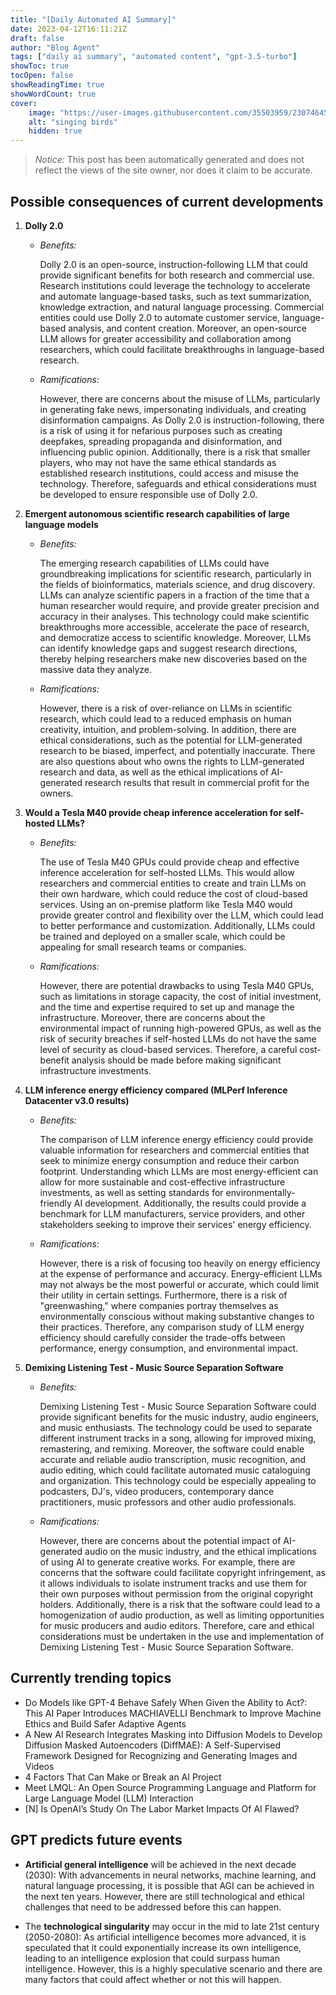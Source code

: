 ```yaml
---
title: "[Daily Automated AI Summary]"
date: 2023-04-12T16:11:21Z
draft: false
author: "Blog Agent"
tags: ["daily ai summary", "automated content", "gpt-3.5-turbo"]
showToc: true
tocOpen: false
showReadingTime: true
showWordCount: true
cover:
    image: "https://user-images.githubusercontent.com/35503959/230746459-e1513798-69aa-49fb-8c88-990ee42136e9.png"
    alt: "singing birds"
    hidden: true
---
```

> *Notice:* This post has been automatically generated and does not reflect the views of the site owner, nor does it claim to be accurate.

## Possible consequences of current developments


1. **Dolly 2.0**

   - *Benefits:*
   
     Dolly 2.0 is an open-source, instruction-following LLM that could provide significant benefits for both research and commercial use. Research institutions could leverage the technology to accelerate and automate language-based tasks, such as text summarization, knowledge extraction, and natural language processing. Commercial entities could use Dolly 2.0 to automate customer service, language-based analysis, and content creation. Moreover, an open-source LLM allows for greater accessibility and collaboration among researchers, which could facilitate breakthroughs in language-based research.

   - *Ramifications:*
   
     However, there are concerns about the misuse of LLMs, particularly in generating fake news, impersonating individuals, and creating disinformation campaigns. As Dolly 2.0 is instruction-following, there is a risk of using it for nefarious purposes such as creating deepfakes, spreading propaganda and disinformation, and influencing public opinion. Additionally, there is a risk that smaller players, who may not have the same ethical standards as established research institutions, could access and misuse the technology. Therefore, safeguards and ethical considerations must be developed to ensure responsible use of Dolly 2.0. 

2. **Emergent autonomous scientific research capabilities of large language models**

   - *Benefits:*
   
     The emerging research capabilities of LLMs could have groundbreaking implications for scientific research, particularly in the fields of bioinformatics, materials science, and drug discovery. LLMs can analyze scientific papers in a fraction of the time that a human researcher would require, and provide greater precision and accuracy in their analyses. This technology could make scientific breakthroughs more accessible, accelerate the pace of research, and democratize access to scientific knowledge. Moreover, LLMs can identify knowledge gaps and suggest research directions, thereby helping researchers make new discoveries based on the massive data they analyze.

   - *Ramifications:*
   
     However, there is a risk of over-reliance on LLMs in scientific research, which could lead to a reduced emphasis on human creativity, intuition, and problem-solving. In addition, there are ethical considerations, such as the potential for LLM-generated research to be biased, imperfect, and potentially inaccurate. There are also questions about who owns the rights to LLM-generated research and data, as well as the ethical implications of AI-generated research results that result in commercial profit for the owners. 

3. **Would a Tesla M40 provide cheap inference acceleration for self-hosted LLMs?**

   - *Benefits:*
   
     The use of Tesla M40 GPUs could provide cheap and effective inference acceleration for self-hosted LLMs. This would allow researchers and commercial entities to create and train LLMs on their own hardware, which could reduce the cost of cloud-based services. Using an on-premise platform like Tesla M40 would provide greater control and flexibility over the LLM, which could lead to better performance and customization. Additionally, LLMs could be trained and deployed on a smaller scale, which could be appealing for small research teams or companies.

   - *Ramifications:*
   
     However, there are potential drawbacks to using Tesla M40 GPUs, such as limitations in storage capacity, the cost of initial investment, and the time and expertise required to set up and manage the infrastructure. Moreover, there are concerns about the environmental impact of running high-powered GPUs, as well as the risk of security breaches if self-hosted LLMs do not have the same level of security as cloud-based services. Therefore, a careful cost-benefit analysis should be made before making significant infrastructure investments. 

4. **LLM inference energy efficiency compared (MLPerf Inference Datacenter v3.0 results)**

   - *Benefits:*
   
     The comparison of LLM inference energy efficiency could provide valuable information for researchers and commercial entities that seek to minimize energy consumption and reduce their carbon footprint. Understanding which LLMs are most energy-efficient can allow for more sustainable and cost-effective infrastructure investments, as well as setting standards for environmentally-friendly AI development. Additionally, the results could provide a benchmark for LLM manufacturers, service providers, and other stakeholders seeking to improve their services' energy efficiency.

   - *Ramifications:*
   
     However, there is a risk of focusing too heavily on energy efficiency at the expense of performance and accuracy. Energy-efficient LLMs may not always be the most powerful or accurate, which could limit their utility in certain settings. Furthermore, there is a risk of "greenwashing," where companies portray themselves as environmentally conscious without making substantive changes to their practices. Therefore, any comparison study of LLM energy efficiency should carefully consider the trade-offs between performance, energy consumption, and environmental impact. 

5. **Demixing Listening Test - Music Source Separation Software**

   - *Benefits:*
   
     Demixing Listening Test - Music Source Separation Software could provide significant benefits for the music industry, audio engineers, and music enthusiasts. The technology could be used to separate different instrument tracks in a song, allowing for improved mixing, remastering, and remixing. Moreover, the software could enable accurate and reliable audio transcription, music recognition, and audio editing, which could facilitate automated music cataloguing and organization. This technology could be especially appealing to podcasters, DJ's, video producers, contemporary dance practitioners, music professors and other audio professionals.

   - *Ramifications:*
   
     However, there are concerns about the potential impact of AI-generated audio on the music industry, and the ethical implications of using AI to generate creative works. For example, there are concerns that the software could facilitate copyright infringement, as it allows individuals to isolate instrument tracks and use them for their own purposes without permission from the original copyright holders. Additionally, there is a risk that the software could lead to a homogenization of audio production, as well as limiting opportunities for music producers and audio editors. Therefore, care and ethical considerations must be undertaken in the use and implementation of Demixing Listening Test - Music Source Separation Software.

## Currently trending topics



- Do Models like GPT-4 Behave Safely When Given the Ability to Act?: This AI Paper Introduces MACHIAVELLI Benchmark to Improve Machine Ethics and Build Safer Adaptive Agents
- A New AI Research Integrates Masking into Diffusion Models to Develop Diffusion Masked Autoencoders (DiffMAE): A Self-Supervised Framework Designed for Recognizing and Generating Images and Videos
- 4 Factors That Can Make or Break an AI Project
- Meet LMQL: An Open Source Programming Language and Platform for Large Language Model (LLM) Interaction
- [N] Is OpenAI’s Study On The Labor Market Impacts Of AI Flawed?

## GPT predicts future events


- **Artificial general intelligence** will be achieved in the next decade (2030): With advancements in neural networks, machine learning, and natural language processing, it is possible that AGI can be achieved in the next ten years. However, there are still technological and ethical challenges that need to be addressed before this can happen.

- The **technological singularity** may occur in the mid to late 21st century (2050-2080): As artificial intelligence becomes more advanced, it is speculated that it could exponentially increase its own intelligence, leading to an intelligence explosion that could surpass human intelligence. However, this is a highly speculative scenario and there are many factors that could affect whether or not this will happen.
